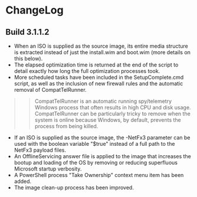 # ChangeLog #

## Build 3.1.1.2 ##

- When an ISO is supplied as the source image, its entire media structure is extracted instead of just the install.wim and boot.wim (more details on this below).
- The elapsed optimization time is returned at the end of the script to detail exactly how long the full optimization processes took.
- More scheduled tasks have been included in the SetupComplete.cmd script, as well as the inclusion of new firewall rules and the automatic removal of CompatTelRunner.
>> CompatTelRunner is an automatic running spy/telemetry Windows process that often results in high CPU and disk usage.
>> CompatTelRunner can be particularly tricky to remove when the system is online because Windows, by default, prevents the process from being killed.
- If an ISO is supplied as the source image, the -NetFx3 parameter can be used with the boolean variable "$true" instead of a full path to the NetFx3 payload files.
- An OfflineServicing answer file is applied to the image that increases the bootup and loading of the OS by removing or reducing superfluous Microsoft startup verbosity.
- A PowerShell process "Take Ownership" context menu item has been added.
- The image clean-up process has been improved.